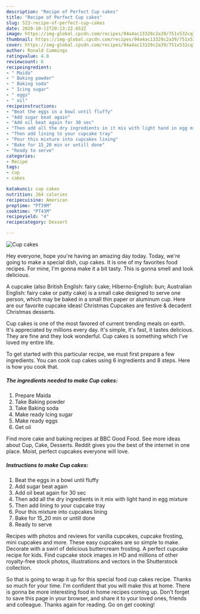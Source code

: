 ```yaml
---
description: "Recipe of Perfect Cup cakes"
title: "Recipe of Perfect Cup cakes"
slug: 523-recipe-of-perfect-cup-cakes
date: 2020-10-11T20:13:22.652Z
image: https://img-global.cpcdn.com/recipes/94a4ac13329c2a39/751x532cq70/cup-cakes-recipe-main-photo.jpg
thumbnail: https://img-global.cpcdn.com/recipes/94a4ac13329c2a39/751x532cq70/cup-cakes-recipe-main-photo.jpg
cover: https://img-global.cpcdn.com/recipes/94a4ac13329c2a39/751x532cq70/cup-cakes-recipe-main-photo.jpg
author: Ronald Cummings
ratingvalue: 4.8
reviewcount: 6
recipeingredient:
- " Maida"
- " Baking powder"
- " Baking soda"
- " Icing sugar"
- " eggs"
- " oil"
recipeinstructions:
- "Beat the eggs in a bowl until fluffy"
- "Add sugar beat again"
- "Add oil beat again for 30 sec"
- "Then add all the dry ingredients in it mix with light hand in egg mixture"
- "Then add lining to your cupcake tray"
- "Pour this mixture into cupcakes lining"
- "Bake for 15_20 min or untill done"
- "Ready to serve"
categories:
- Recipe
tags:
- cup
- cakes

katakunci: cup cakes 
nutrition: 264 calories
recipecuisine: American
preptime: "PT39M"
cooktime: "PT43M"
recipeyield: "4"
recipecategory: Dessert

---
```



![Cup cakes](https://img-global.cpcdn.com/recipes/94a4ac13329c2a39/751x532cq70/cup-cakes-recipe-main-photo.jpg)

Hey everyone, hope you're having an amazing day today. Today, we're going to make a special dish, cup cakes. It is one of my favorites food recipes. For mine, I'm gonna make it a bit tasty. This is gonna smell and look delicious.

A cupcake (also British English: fairy cake; Hiberno-English: bun; Australian English: fairy cake or patty cake) is a small cake designed to serve one person, which may be baked in a small thin paper or aluminum cup. Here are our favorite cupcake ideas! Christmas Cupcakes are festive &amp; decadent Christmas desserts.

Cup cakes is one of the most favored of current trending meals on earth. It's appreciated by millions every day. It's simple, it's fast, it tastes delicious. They are fine and they look wonderful. Cup cakes is something which I've loved my entire life.


To get started with this particular recipe, we must first prepare a few ingredients. You can cook cup cakes using 6 ingredients and 8 steps. Here is how you cook that.

<!--inarticleads1-->

##### The ingredients needed to make Cup cakes:

1. Prepare  Maida
1. Take  Baking powder
1. Take  Baking soda
1. Make ready  Icing sugar
1. Make ready  eggs
1. Get  oil


Find more cake and baking recipes at BBC Good Food. See more ideas about Cup, Cake, Desserts. Reddit gives you the best of the internet in one place. Moist, perfect cupcakes everyone will love. 

<!--inarticleads2-->

##### Instructions to make Cup cakes:

1. Beat the eggs in a bowl until fluffy
1. Add sugar beat again
1. Add oil beat again for 30 sec
1. Then add all the dry ingredients in it mix with light hand in egg mixture
1. Then add lining to your cupcake tray
1. Pour this mixture into cupcakes lining
1. Bake for 15_20 min or untill done
1. Ready to serve


Recipes with photos and reviews for vanilla cupcakes, cupcake frosting, mini cupcakes and more. These easy cupcakes are so simple to make. Decorate with a swirl of delicious buttercream frosting. A perfect cupcake recipe for kids. Find cupcake stock images in HD and millions of other royalty-free stock photos, illustrations and vectors in the Shutterstock collection. 

So that is going to wrap it up for this special food cup cakes recipe. Thanks so much for your time. I'm confident that you will make this at home. There is gonna be more interesting food in home recipes coming up. Don't forget to save this page in your browser, and share it to your loved ones, friends and colleague. Thanks again for reading. Go on get cooking!
